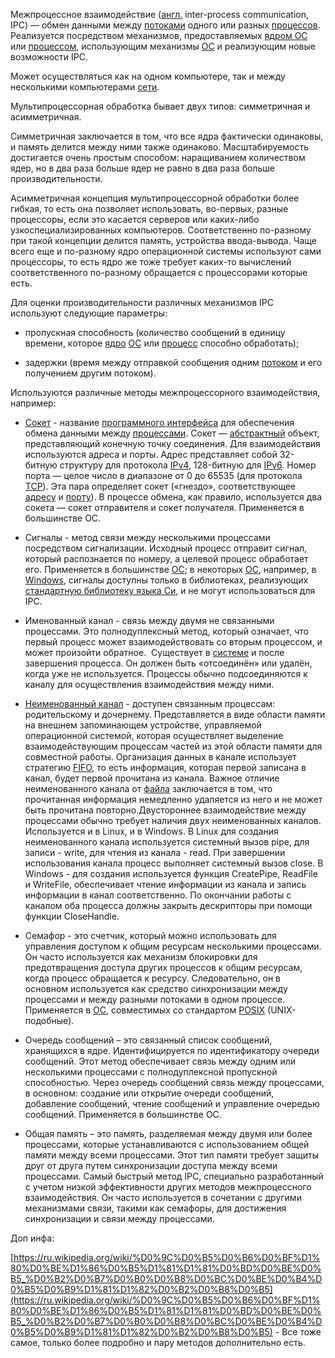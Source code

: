 Межпроцессное взаимодействие ([англ.](https://ru.wikipedia.org/wiki/%D0%90%D0%BD%D0%B3%D0%BB%D0%B8%D0%B9%D1%81%D0%BA%D0%B8%D0%B9_%D1%8F%D0%B7%D1%8B%D0%BA) inter-process communication, IPC) — обмен данными между [потоками](https://ru.wikipedia.org/wiki/%D0%9F%D0%BE%D1%82%D0%BE%D0%BA_%D0%B2%D1%8B%D0%BF%D0%BE%D0%BB%D0%BD%D0%B5%D0%BD%D0%B8%D1%8F) одного или разных [процессов](https://ru.wikipedia.org/wiki/%D0%9F%D1%80%D0%BE%D1%86%D0%B5%D1%81%D1%81_(%D0%B8%D0%BD%D1%84%D0%BE%D1%80%D0%BC%D0%B0%D1%82%D0%B8%D0%BA%D0%B0)). Реализуется посредством механизмов, предоставляемых [ядром ОС](https://ru.wikipedia.org/wiki/%D0%AF%D0%B4%D1%80%D0%BE_%D0%BE%D0%BF%D0%B5%D1%80%D0%B0%D1%86%D0%B8%D0%BE%D0%BD%D0%BD%D0%BE%D0%B9_%D1%81%D0%B8%D1%81%D1%82%D0%B5%D0%BC%D1%8B) или [процессом](https://ru.wikipedia.org/wiki/%D0%9F%D1%80%D0%BE%D1%86%D0%B5%D1%81%D1%81_(%D0%B8%D0%BD%D1%84%D0%BE%D1%80%D0%BC%D0%B0%D1%82%D0%B8%D0%BA%D0%B0)), использующим механизмы [ОС](https://ru.wikipedia.org/wiki/%D0%9E%D0%BF%D0%B5%D1%80%D0%B0%D1%86%D0%B8%D0%BE%D0%BD%D0%BD%D0%B0%D1%8F_%D1%81%D0%B8%D1%81%D1%82%D0%B5%D0%BC%D0%B0) и реализующим новые возможности IPC.

Может осуществляться как на одном компьютере, так и между несколькими компьютерами [сети](https://ru.wikipedia.org/wiki/%D0%9A%D0%BE%D0%BC%D0%BF%D1%8C%D1%8E%D1%82%D0%B5%D1%80%D0%BD%D0%B0%D1%8F_%D1%81%D0%B5%D1%82%D1%8C).

Мультипроцессорная обработка бывает двух типов: симметричная и асимметричная.

Симметричная заключается в том, что все ядра фактически одинаковы, и память делится между ними также одинаково. Масштабируемость достигается очень простым способом: наращиванием количеством ядер, но в два раза больше ядер не равно в два раза больше производительности.

Асимметричная концепция мультипроцессорной обработки более гибкая, то есть она позволяет использовать, во-первых, разные процессоры, если это касается серверов или каких-либо узкоспециализированных компьютеров. Соответственно по-разному при такой концепции делится память, устройства ввода-вывода. Чаще всего еще и по-разному ядро операционной системы используют сами процессоры, то есть ядро же тоже требует каких-то вычислений соответственного по-разному обращается с процессорами которые есть.

Для оценки производительности различных механизмов IPC используют следующие параметры:

-   пропускная способность (количество сообщений в единицу времени, которое [ядро](https://ru.wikipedia.org/wiki/%D0%AF%D0%B4%D1%80%D0%BE_%D0%BE%D0%BF%D0%B5%D1%80%D0%B0%D1%86%D0%B8%D0%BE%D0%BD%D0%BD%D0%BE%D0%B9_%D1%81%D0%B8%D1%81%D1%82%D0%B5%D0%BC%D1%8B) [ОС](https://ru.wikipedia.org/wiki/%D0%9E%D0%BF%D0%B5%D1%80%D0%B0%D1%86%D0%B8%D0%BE%D0%BD%D0%BD%D0%B0%D1%8F_%D1%81%D0%B8%D1%81%D1%82%D0%B5%D0%BC%D0%B0) или [процесс](https://ru.wikipedia.org/wiki/%D0%9F%D1%80%D0%BE%D1%86%D0%B5%D1%81%D1%81_(%D0%B8%D0%BD%D1%84%D0%BE%D1%80%D0%BC%D0%B0%D1%82%D0%B8%D0%BA%D0%B0)) способно обработать);
    
-   задержки (время между отправкой сообщения одним [потоком](https://ru.wikipedia.org/wiki/%D0%9F%D0%BE%D1%82%D0%BE%D0%BA_%D0%B2%D1%8B%D0%BF%D0%BE%D0%BB%D0%BD%D0%B5%D0%BD%D0%B8%D1%8F) и его получением другим потоком).
    

Используются различные методы межпроцессорного взаимодействия, например:

-   [Сокет](https://ru.wikipedia.org/wiki/%D0%A1%D0%BE%D0%BA%D0%B5%D1%82_(%D0%BF%D1%80%D0%BE%D0%B3%D1%80%D0%B0%D0%BC%D0%BC%D0%BD%D1%8B%D0%B9_%D0%B8%D0%BD%D1%82%D0%B5%D1%80%D1%84%D0%B5%D0%B9%D1%81)) - название [программного интерфейса](https://ru.wikipedia.org/wiki/API) для обеспечения обмена данными между [процессами](https://ru.wikipedia.org/wiki/%D0%9F%D1%80%D0%BE%D1%86%D0%B5%D1%81%D1%81_(%D0%B8%D0%BD%D1%84%D0%BE%D1%80%D0%BC%D0%B0%D1%82%D0%B8%D0%BA%D0%B0)). Сокет — [абстрактный](https://ru.wikipedia.org/wiki/%D0%90%D0%B1%D1%81%D1%82%D1%80%D0%B0%D0%BA%D1%86%D0%B8%D1%8F) объект, представляющий конечную точку соединения. Для взаимодействия используются адреса и порты. Адрес представляет собой 32-битную структуру для протокола [IPv4](https://ru.wikipedia.org/wiki/IPv4), 128-битную для [IPv6](https://ru.wikipedia.org/wiki/IPv6). Номер порта — целое число в диапазоне от 0 до 65535 (для протокола [TCP](https://ru.wikipedia.org/wiki/TCP)). Эта пара определяет сокет («гнездо», соответствующее [адресу](https://ru.wikipedia.org/wiki/%D0%A1%D0%B5%D1%82%D0%B5%D0%B2%D0%BE%D0%B9_%D0%B0%D0%B4%D1%80%D0%B5%D1%81) и [порту](https://ru.wikipedia.org/wiki/%D0%9F%D0%BE%D1%80%D1%82_(%D0%BA%D0%BE%D0%BC%D0%BF%D1%8C%D1%8E%D1%82%D0%B5%D1%80%D0%BD%D1%8B%D0%B5_%D1%81%D0%B5%D1%82%D0%B8))). В процессе обмена, как правило, используется два сокета — сокет отправителя и сокет получателя. Применяется в большинстве ОС.
    

-   Сигналы - метод связи между несколькими процессами посредством сигнализации. Исходный процесс отправит сигнал, который распознается по номеру, а целевой процесс обработает его. Применяется в большинстве [ОС](https://ru.wikipedia.org/wiki/%D0%9E%D0%BF%D0%B5%D1%80%D0%B0%D1%86%D0%B8%D0%BE%D0%BD%D0%BD%D0%B0%D1%8F_%D1%81%D0%B8%D1%81%D1%82%D0%B5%D0%BC%D0%B0); в некоторых [ОС](https://ru.wikipedia.org/wiki/%D0%9E%D0%BF%D0%B5%D1%80%D0%B0%D1%86%D0%B8%D0%BE%D0%BD%D0%BD%D0%B0%D1%8F_%D1%81%D0%B8%D1%81%D1%82%D0%B5%D0%BC%D0%B0), например, в [Windows](https://ru.wikipedia.org/wiki/Windows), сигналы доступны только в библиотеках, реализующих [стандартную библиотеку языка Си](https://ru.wikipedia.org/wiki/%D0%A1%D1%82%D0%B0%D0%BD%D0%B4%D0%B0%D1%80%D1%82%D0%BD%D0%B0%D1%8F_%D0%B1%D0%B8%D0%B1%D0%BB%D0%B8%D0%BE%D1%82%D0%B5%D0%BA%D0%B0_%D1%8F%D0%B7%D1%8B%D0%BA%D0%B0_%D0%A1%D0%B8), и не могут использоваться для IPC.
    

-   Именованный канал - связь между двумя не связанными процессами. Это полнодуплексный метод, который означает, что первый процесс может взаимодействовать со вторым процессом, и может произойти обратное.  Существует в [системе](https://ru.wikipedia.org/wiki/%D0%9E%D0%BF%D0%B5%D1%80%D0%B0%D1%86%D0%B8%D0%BE%D0%BD%D0%BD%D0%B0%D1%8F_%D1%81%D0%B8%D1%81%D1%82%D0%B5%D0%BC%D0%B0) и после завершения процесса. Он должен быть «отсоединён» или удалён, когда уже не используется. Процессы обычно подсоединяются к каналу для осуществления взаимодействия между ними.
    

-   [Неименованный канал](https://ru.wikipedia.org/wiki/%D0%9D%D0%B5%D0%B8%D0%BC%D0%B5%D0%BD%D0%BE%D0%B2%D0%B0%D0%BD%D0%BD%D1%8B%D0%B9_%D0%BA%D0%B0%D0%BD%D0%B0%D0%BB) - доступен связанным процессам: родительскому и дочернему. Представляется в виде области памяти на внешнем запоминающем устройстве, управляемой операционной системой, которая осуществляет выделение взаимодействующим процессам частей из этой области памяти для совместной работы. Организация данных в канале использует стратегию [FIFO](https://ru.wikipedia.org/wiki/FIFO), то есть информация, которая первой записана в канал, будет первой прочитана из канала. Важное отличие неименованного канала от [файла](https://ru.wikipedia.org/wiki/%D0%A4%D0%B0%D0%B9%D0%BB) заключается в том, что прочитанная информация немедленно удаляется из него и не может быть прочитана повторно.Двустороннее взаимодействие между процессами обычно требует наличия двух неименованных каналов. Используется и в Linux, и в Windows. В Linux для создания неименованного канала используется системный вызов pipe, для записи - write, для чтения из канала - read. При завершении использования канала процесс выполняет системный вызов close. В Windows - для создания используется функция CreatePipe, ReadFile и WriteFile, обеспечивает чтение информации из канала и запись информации в канал соответственно. По окончании работы с каналом оба процесса должны закрыть дескрипторы при помощи функции CloseHandle.
    

-   Семафор - это счетчик, который можно использовать для управления доступом к общим ресурсам несколькими процессами. Он часто используется как механизм блокировки для предотвращения доступа других процессов к общим ресурсам, когда процесс обращается к ресурсу. Следовательно, он в основном используется как средство синхронизации между процессами и между разными потоками в одном процессе. Применяется в [ОС](https://ru.wikipedia.org/wiki/%D0%9E%D0%BF%D0%B5%D1%80%D0%B0%D1%86%D0%B8%D0%BE%D0%BD%D0%BD%D0%B0%D1%8F_%D1%81%D0%B8%D1%81%D1%82%D0%B5%D0%BC%D0%B0), совместимых со стандартом [POSIX](https://ru.wikipedia.org/wiki/POSIX) (UNIX-подобные).
    
-   Очередь сообщений – это связанный список сообщений, хранящихся в ядре. Идентифицируется по идентификатору очереди сообщений. Этот метод обеспечивает связь между одним или несколькими процессами с полнодуплексной пропускной способностью. Через очередь сообщений связь между процессами, в основном: создание или открытие очереди сообщений, добавление сообщений, чтение сообщений и управление очередью сообщений. Применяется в большинстве ОС.
    

-   Общая память – это память, разделяемая между двумя или более процессами, которые устанавливаются с использованием общей памяти между всеми процессами. Этот тип памяти требует защиты друг от друга путем синхронизации доступа между всеми процессами. Самый быстрый метод IPC, специально разработанный с учетом низкой эффективности других методов межпроцессного взаимодействия. Он часто используется в сочетании с другими механизмами связи, такими как семафоры, для достижения синхронизации и связи между процессами.
    

Доп инфа:

[https://ru.wikipedia.org/wiki/%D0%9C%D0%B5%D0%B6%D0%BF%D1%80%D0%BE%D1%86%D0%B5%D1%81%D1%81%D0%BD%D0%BE%D0%B5_%D0%B2%D0%B7%D0%B0%D0%B8%D0%BC%D0%BE%D0%B4%D0%B5%D0%B9%D1%81%D1%82%D0%B2%D0%B8%D0%B5](https://ru.wikipedia.org/wiki/%D0%9C%D0%B5%D0%B6%D0%BF%D1%80%D0%BE%D1%86%D0%B5%D1%81%D1%81%D0%BD%D0%BE%D0%B5_%D0%B2%D0%B7%D0%B0%D0%B8%D0%BC%D0%BE%D0%B4%D0%B5%D0%B9%D1%81%D1%82%D0%B2%D0%B8%D0%B5) - Все тоже самое, только более подробно и пару методов дополнительно есть.